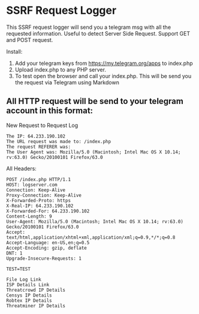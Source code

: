 # SSRF Request Logger

This SSRF request logger will send you a telegram msg with all the requested information. Useful to detect Server Side Request. Support GET and POST request.

Install:
1. Add your telegram keys from https://my.telegram.org/apps to index.php
2. Upload index.php to any PHP server.
3. To test open the browser and call your index.php. This will be send you the request via Telegram using Markdown




## All HTTP request will be send to your telegram account in this format:

New Request to Request Log
```
The IP: 64.233.190.102
The URL request was made to: /index.php 
The request REFERER was: 
The User Agent was: Mozilla/5.0 (Macintosh; Intel Mac OS X 10.14; rv:63.0) Gecko/20100101 Firefox/63.0
```

All Headers:
```
POST /index.php HTTP/1.1
HOST: logserver.com
Connection: Keep-Alive 
Proxy-Connection: Keep-Alive  
X-Forwarded-Proto: https 
X-Real-IP: 64.233.190.102
X-Forwarded-For: 64.233.190.102
Content-Length: 9 
User-Agent: Mozilla/5.0 (Macintosh; Intel Mac OS X 10.14; rv:63.0) Gecko/20100101 Firefox/63.0 
Accept: text/html,application/xhtml+xml,application/xml;q=0.9,*/*;q=0.8 
Accept-Language: en-US,en;q=0.5 
Accept-Encoding: gzip, deflate 
DNT: 1 
Upgrade-Insecure-Requests: 1 

TEST=TEST
```

```
File Log Link
ISP Details Link
Threatcrowd IP Details
Censys IP Details
Robtex IP Details
Threatminer IP Details
```
